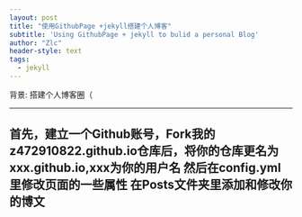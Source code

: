 ```yaml
---
layout: post
title: "使用GithubPage +jekyll搭建个人博客"
subtitle: 'Using GithubPage + jekyll to bulid a personal Blog'
author: "Zlc"
header-style: text
tags:
  - jekyll
---
```


背景: 搭建个人博客圈（

---

首先，建立一个Github账号，Fork我的z472910822.github.io仓库后，将你的仓库更名为xxx.github.io,xxx为你的用户名
然后在config.yml里修改页面的一些属性
在Posts文件夹里添加和修改你的博文
---
